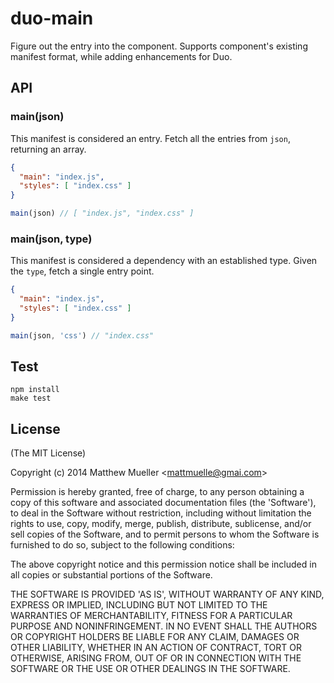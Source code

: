 
# duo-main

  Figure out the entry into the component. Supports component's existing manifest format, while adding enhancements for Duo.

## API

### main(json)

This manifest is considered an entry. Fetch all the entries from `json`, returning an array.

```json
{
  "main": "index.js",
  "styles": [ "index.css" ]
}
```

```js
main(json) // [ "index.js", "index.css" ]
```

### main(json, type)

This manifest is considered a dependency with an established type. Given the `type`, fetch a single entry point.

```json
{
  "main": "index.js",
  "styles": [ "index.css" ]
}
```

```js
main(json, 'css') // "index.css"
```

## Test

```
npm install
make test
```

## License

(The MIT License)

Copyright (c) 2014 Matthew Mueller &lt;mattmuelle@gmai.com&gt;

Permission is hereby granted, free of charge, to any person obtaining
a copy of this software and associated documentation files (the
'Software'), to deal in the Software without restriction, including
without limitation the rights to use, copy, modify, merge, publish,
distribute, sublicense, and/or sell copies of the Software, and to
permit persons to whom the Software is furnished to do so, subject to
the following conditions:

The above copyright notice and this permission notice shall be
included in all copies or substantial portions of the Software.

THE SOFTWARE IS PROVIDED 'AS IS', WITHOUT WARRANTY OF ANY KIND,
EXPRESS OR IMPLIED, INCLUDING BUT NOT LIMITED TO THE WARRANTIES OF
MERCHANTABILITY, FITNESS FOR A PARTICULAR PURPOSE AND NONINFRINGEMENT.
IN NO EVENT SHALL THE AUTHORS OR COPYRIGHT HOLDERS BE LIABLE FOR ANY
CLAIM, DAMAGES OR OTHER LIABILITY, WHETHER IN AN ACTION OF CONTRACT,
TORT OR OTHERWISE, ARISING FROM, OUT OF OR IN CONNECTION WITH THE
SOFTWARE OR THE USE OR OTHER DEALINGS IN THE SOFTWARE.
